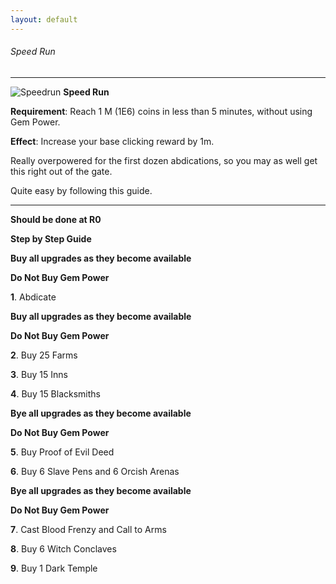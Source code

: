 ```yaml
---
layout: default
---
```


###### Speed Run

---

![Speedrun](/realm/assets/img/picks/SpeedrunSecretTrophy.png "Speedrun") **Speed Run**

**Requirement**: Reach 1 M (1E6) coins in less than 5 minutes, without using Gem Power.

**Effect**: Increase your base clicking reward by 1m.

Really overpowered for the first dozen abdications, so you may as well get this right out of the gate.

Quite easy by following this guide.

---

**Should be done at R0**

**Step by Step Guide**

**Buy all upgrades as they become available**

**Do Not Buy Gem Power**

**1**. Abdicate

**Buy all upgrades as they become available**

**Do Not Buy Gem Power**

**2**. Buy 25 Farms

**3**. Buy 15 Inns

**4**. Buy 15 Blacksmiths

**Bye all upgrades as they become available**

**Do Not Buy Gem Power**

**5**. Buy Proof of Evil Deed

**6**. Buy 6 Slave Pens and 6 Orcish Arenas

**Bye all upgrades as they become available**

**Do Not Buy Gem Power**

**7**. Cast Blood Frenzy and Call to Arms

**8**. Buy 6 Witch Conclaves

**9**. Buy 1 Dark Temple
